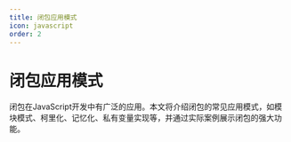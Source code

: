 ```yaml
---
title: 闭包应用模式
icon: javascript
order: 2
---
```


# 闭包应用模式

闭包在JavaScript开发中有广泛的应用。本文将介绍闭包的常见应用模式，如模块模式、柯里化、记忆化、私有变量实现等，并通过实际案例展示闭包的强大功能。

